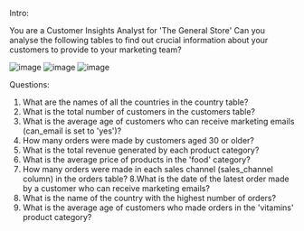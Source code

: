 Intro:

You are a Customer Insights Analyst for 'The General Store'
Can you analyse the following tables to find out crucial information about your customers to provide to your marketing team?

![image](https://github.com/mon2learner/SQL_PROJECTS/assets/135308137/32eb341d-e8d6-42c5-b6ef-645df2f3527a)
![image](https://github.com/mon2learner/SQL_PROJECTS/assets/135308137/76884b51-d8ec-4f68-98bc-952549c7c457)
![image](https://github.com/mon2learner/SQL_PROJECTS/assets/135308137/747c5524-01c3-48ea-876f-76451acb510b)


Questions:

1. What are the names of all the countries in the country table?
2. What is the total number of customers in the customers table?
3. What is the average age of customers who can receive marketing emails (can_email is set to 'yes')?
4. How many orders were made by customers aged 30 or older?
5. What is the total revenue generated by each product category?
6. What is the average price of products in the 'food' category?
7. How many orders were made in each sales channel (sales_channel column) in the orders table?
8.What is the date of the latest order made by a customer who can receive marketing emails?
9. What is the name of the country with the highest number of orders?
10. What is the average age of customers who made orders in the 'vitamins' product category?

